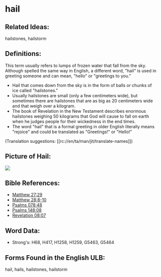 # hail

## Related Ideas:

hailstones, hailstorm


## Definitions:

This term usually refers to lumps of frozen water that fall from the sky. Although spelled the same way in English, a different word, "hail" is used in greeting someone and can mean, "hello" or "greetings to you."

* Hail that comes down from the sky is in the form of balls or chunks of ice called "hailstones."
* Usually hailstones are small (only a few centimeters wide), but sometimes there are hailstones that are as big as 20 centimeters wide and that weigh over a kilogram.
* The book of Revelation in the New Testament describes enormous hailstones weighing 50 kilograms that God will cause to fall on earth when he judges people for their wickedness in the end times.
* The word "hail" that is a formal greeting in older English literally means "rejoice" and could be translated as "Greetings!" or "Hello!"

(Translation suggestions: [[rc://en/ta/man/jit/translate-names]])

## Picture of Hail:

<a href="https://content.bibletranslationtools.org/WycliffeAssociates/en_tw/raw/branch/master/PNGs/h/Hail.png"><img src="https://content.bibletranslationtools.org/WycliffeAssociates/en_tw/raw/branch/master/PNGs/h/Hail.png" ></a>

## Bible References:

* [Matthew 27:29](rc://en/tn/help/mat/27/29)
* [Matthew 28:8-10](rc://en/tn/help/mat/28/08)
* [Psalms 078:48](rc://en/tn/help/psa/078/48)
* [Psalms 148:08](rc://en/tn/help/psa/148/08)
* [Revelation 08:07](rc://en/tn/help/rev/08/07)

## Word Data:

* Strong's: H68, H417, H1258, H1259, G5463, G5464

## Forms Found in the English ULB:

hail, hails, hailstones, hailstorm


